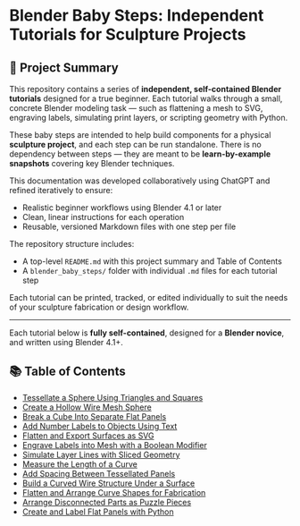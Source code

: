 # Blender Baby Steps: Independent Tutorials for Sculpture Projects

## 📝 Project Summary

This repository contains a series of **independent, self-contained Blender tutorials** designed for a true beginner. 
Each tutorial walks through a small, concrete Blender modeling task — such as flattening a mesh to SVG, 
engraving labels, simulating print layers, or scripting geometry with Python.

These baby steps are intended to help build components for a physical **sculpture project**, and each step can be run standalone. 
There is no dependency between steps — they are meant to be **learn-by-example snapshots** covering key Blender techniques.

This documentation was developed collaboratively using ChatGPT and refined iteratively to ensure:
- Realistic beginner workflows using Blender 4.1 or later
- Clean, linear instructions for each operation
- Reusable, versioned Markdown files with one step per file

The repository structure includes:
- A top-level `README.md` with this project summary and Table of Contents
- A `blender_baby_steps/` folder with individual `.md` files for each tutorial step

Each tutorial can be printed, tracked, or edited individually to suit the needs of your sculpture fabrication or design workflow.

---


Each tutorial below is **fully self-contained**, designed for a **Blender novice**, and written using Blender 4.1+.

## 📚 Table of Contents

- [Tessellate a Sphere Using Triangles and Squares](step01-tessellate-sphere.md)
- [Create a Hollow Wire Mesh Sphere](step02-wire-mesh-sphere.md)
- [Break a Cube Into Separate Flat Panels](step03-separate-cube-panels.md)
- [Add Number Labels to Objects Using Text](step04-text-labels.md)
- [Flatten and Export Surfaces as SVG](step05-export-svg.md)
- [Engrave Labels into Mesh with a Boolean Modifier](step06-boolean-engrave.md)
- [Simulate Layer Lines with Sliced Geometry](step07-layer-lines.md)
- [Measure the Length of a Curve](step08-measure-curve.md)
- [Add Spacing Between Tessellated Panels](step09-tile-spacing.md)
- [Build a Curved Wire Structure Under a Surface](step10-curve-under-surface.md)
- [Flatten and Arrange Curve Shapes for Fabrication](step11-flatten-curves.md)
- [Arrange Disconnected Parts as Puzzle Pieces](step12-arrange-pieces.md)
- [Create and Label Flat Panels with Python](step13-python-tile-labels.md)